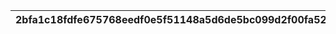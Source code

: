 |2bfa1c18fdfe675768eedf0e5f51148a5d6de5bc099d2f00fa5209c6d6f4f0ac|b33165b47d7cffc997fe0fda79fd8d406ee8290cb3c641bb658e07385811d297|9089e11200ae6d9cba8608fea6464e0233bd93eb6561020c3e018e18fb58206f|
| --- | --- | --- |